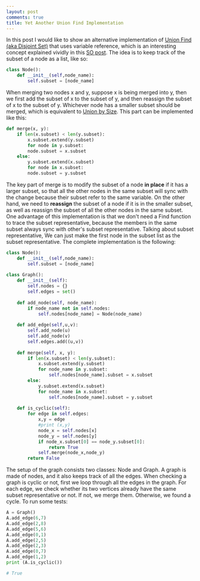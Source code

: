 ```yaml
---
layout: post
comments: true
title: Yet Another Union Find Implementation
---
```


In this post I would like to show an alternative implementation of [Union Find (aka Disjoint Set)](https://en.wikipedia.org/wiki/Disjoint-set_data_structure) that uses variable reference, which is an interesting concept explained vividly in this [SO post](https://stackoverflow.com/questions/986006/how-do-i-pass-a-variable-by-reference). The idea is to keep track of the subset of a node as a list, like so:
```python
class Node():
    def __init__(self,node_name):
        self.subset = [node_name]
```
When merging two nodes x and y, suppose x is being merged into y, then we first add the subset of x to the subset of y, and then reassign the subset of x to the subset of y. Whichever node has a smaller subset should be merged, which is equivalent to [Union by Size](https://en.wikipedia.org/wiki/Disjoint-set_data_structure#Merging_two_sets). This part can be implemented like this: 
```python
def merge(x, y):
    if len(x.subset) < len(y.subset):
        x.subset.extend(y.subset)
        for node in y.subset:
	    node.subset = x.subset
    else:
        y.subset.extend(x.subset)
        for node in x.subset:
	    node.subset = y.subset
```
The key part of merge is to modify the subset of a node **in place** if it has a larger subset, so that all the other nodes in the same subset will sync with the change because their subset refer to the same variable. On the other hand, we need to **reassign** the subset of a node if it is in the smaller subset, as well as reassign the subset of all the other nodes in the same subset. One advantage of this implementation is that we don't need a Find function to trace the subset representative, because the members in the same subset always sync with other's subset representative. Talking about subset representative, We can just make the first node in the subset list as the subset representative. The complete implementation is the following:
```python
class Node():
    def __init__(self,node_name):
        self.subset = [node_name]
        
class Graph():
    def __init__(self):
        self.nodes = {}
        self.edges = set()
    
    def add_node(self, node_name):
        if node_name not in self.nodes:
            self.nodes[node_name] = Node(node_name)
            
    def add_edge(self,u,v):
        self.add_node(u)
        self.add_node(v)
        self.edges.add((u,v))
            
    def merge(self, x, y):
        if len(x.subset) < len(y.subset):
            x.subset.extend(y.subset)
            for node_name in y.subset:
                self.nodes[node_name].subset = x.subset
        else:
            y.subset.extend(x.subset)
            for node_name in x.subset:
                self.nodes[node_name].subset = y.subset
            
    def is_cyclic(self):
        for edge in self.edges:
            x,y = edge
            #print (x,y)
            node_x = self.nodes[x]
            node_y = self.nodes[y]
            if node_x.subset[0] == node_y.subset[0]:
                return True
            self.merge(node_x,node_y)
        return False
```
The setup of the graph consists two classes: Node and Graph. A graph is made of nodes, and it also keeps track of all the edges. When checking a graph is cyclic or not, first we loop through all the edges in the graph. For each edge, we check whether its two vertices already have the same subset representative or not. If not, we merge them. Otherwise, we found a cycle. To run some tests:
```python
A = Graph()
A.add_edge(6,7)
A.add_edge(2,8) 
A.add_edge(5,6)
A.add_edge(0,1)
A.add_edge(2,5) 
A.add_edge(2,3)
A.add_edge(0,7)
A.add_edge(1,2)
print (A.is_cyclic())

# True
```
